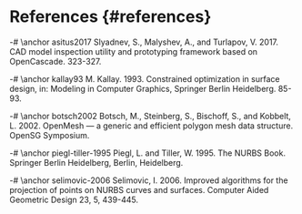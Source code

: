 References {#references}
===========================

-# \anchor asitus2017 Slyadnev, S., Malyshev, A., and Turlapov, V. 2017. CAD model inspection utility and prototyping framework based on OpenCascade. 323-327.

-# \anchor kallay93 M. Kallay. 1993. Constrained optimization in surface design, in: Modeling in Computer Graphics, Springer Berlin Heidelberg. 85-93.

-# \anchor botsch2002 Botsch, M., Steinberg, S., Bischoff, S., and Kobbelt, L. 2002. OpenMesh &mdash; a generic and efficient polygon mesh data structure. OpenSG Symposium.

-# \anchor piegl-tiller-1995 Piegl, L. and Tiller, W. 1995. The NURBS Book. Springer Berlin Heidelberg, Berlin, Heidelberg.

-# \anchor selimovic-2006 Selimovic, I. 2006. Improved algorithms for the projection of points on NURBS curves and surfaces. Computer Aided Geometric Design 23, 5, 439-445.
